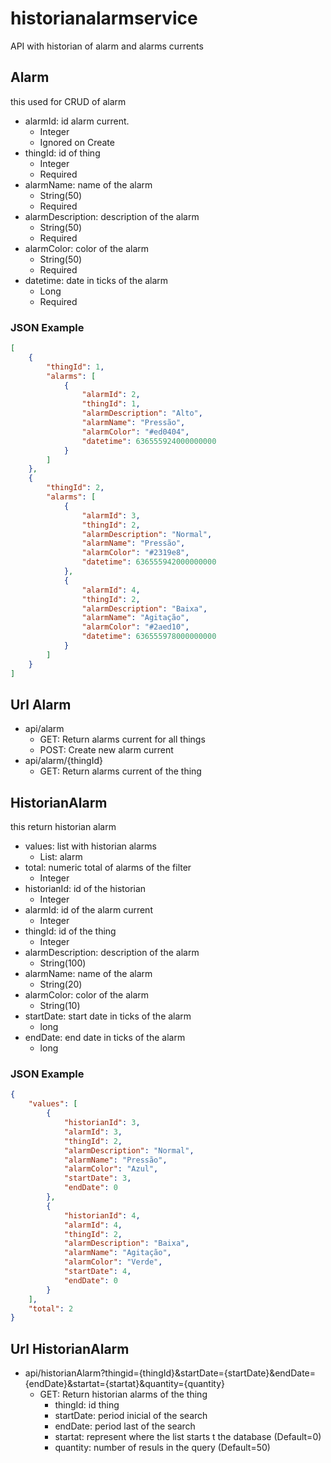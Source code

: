 # historianalarmservice
API with historian of alarm and alarms currents

## Alarm
this used for CRUD of alarm
- alarmId: id alarm current.
    - Integer
    - Ignored on Create
- thingId: id of thing
    - Integer
    - Required
- alarmName: name of the alarm
    - String(50)
    - Required
- alarmDescription: description of the alarm
    - String(50)
    - Required
- alarmColor: color of the alarm
    - String(50)
    - Required
- datetime: date in ticks of the alarm
    - Long
    - Required

### JSON Example
```json
[
    {
        "thingId": 1,
        "alarms": [
            {
                "alarmId": 2,
                "thingId": 1,
                "alarmDescription": "Alto",
                "alarmName": "Pressão",
                "alarmColor": "#ed0404",
                "datetime": 636555924000000000
            }
        ]
    },
    {
        "thingId": 2,
        "alarms": [
            {
                "alarmId": 3,
                "thingId": 2,
                "alarmDescription": "Normal",
                "alarmName": "Pressão",
                "alarmColor": "#2319e8",
                "datetime": 636555942000000000
            },
            {
                "alarmId": 4,
                "thingId": 2,
                "alarmDescription": "Baixa",
                "alarmName": "Agitação",
                "alarmColor": "#2aed10",
                "datetime": 636555978000000000
            }
        ]
    }
]
```

## Url Alarm
* api/alarm
    * GET: Return alarms current for all things
    * POST: Create new alarm current
* api/alarm/{thingId}
    * GET: Return alarms current of the thing

## HistorianAlarm
this return historian alarm
- values: list with historian alarms
    - List: alarm
- total: numeric total of alarms of the filter
    - Integer
- historianId: id of the historian
    - Integer
- alarmId: id of the alarm current
    - Integer
- thingId: id of the thing
    - Integer
- alarmDescription: description of the alarm
    - String(100)
- alarmName: name of the alarm
    - String(20)
- alarmColor: color of the alarm
    - String(10)
- startDate: start date in ticks of the alarm
    - long
- endDate: end date in ticks of the alarm
    - long

### JSON Example
```json
{
    "values": [
        {
            "historianId": 3,
            "alarmId": 3,
            "thingId": 2,
            "alarmDescription": "Normal",
            "alarmName": "Pressão",
            "alarmColor": "Azul",
            "startDate": 3,
            "endDate": 0
        },
        {
            "historianId": 4,
            "alarmId": 4,
            "thingId": 2,
            "alarmDescription": "Baixa",
            "alarmName": "Agitação",
            "alarmColor": "Verde",
            "startDate": 4,
            "endDate": 0
        }
    ],
    "total": 2
}
```

## Url HistorianAlarm
* api/historianAlarm?thingid={thingId}&startDate={startDate}&endDate={endDate}&startat={startat}&quantity={quantity}
    * GET: Return historian alarms of the thing
        * thingId: id thing 
        * startDate: period inicial of the search
        * endDate: period last of the search
        * startat: represent where the list starts t the database (Default=0)
        * quantity: number of resuls in the query (Default=50)





